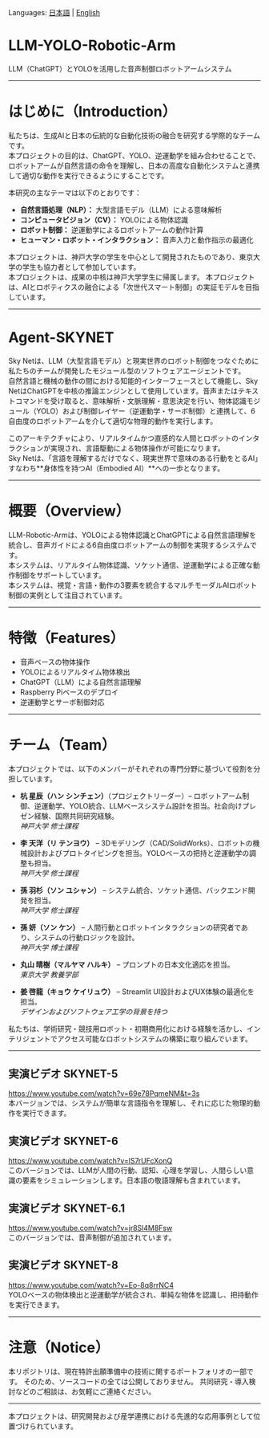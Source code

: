 Languages: [日本語](README_ja.md) | [English](README.md)

# LLM-YOLO-Robotic-Arm  
LLM（ChatGPT）とYOLOを活用した音声制御ロボットアームシステム

---

# はじめに（Introduction）  

私たちは、生成AIと日本の伝統的な自動化技術の融合を研究する学際的なチームです。  
本プロジェクトの目的は、ChatGPT、YOLO、逆運動学を組み合わせることで、ロボットアームが自然言語の命令を理解し、日本の高度な自動化システムと連携して適切な動作を実行できるようにすることです。  

本研究の主なテーマは以下のとおりです：  
- **自然言語処理（NLP）：** 大型言語モデル（LLM）による意味解析  
- **コンピュータビジョン（CV）：** YOLOによる物体認識  
- **ロボット制御：** 逆運動学によるロボットアームの動作計算  
- **ヒューマン・ロボット・インタラクション：** 音声入力と動作指示の最適化  

本プロジェクトは、神戸大学の学生を中心として開発されたものであり、東京大学の学生も協力者として参加しています。  
本プロジェクトは、成果の中核は神戸大学学生に帰属します。
本プロジェクトは、AIとロボティクスの融合による「次世代スマート制御」の実証モデルを目指しています。

---

# Agent-SKYNET  

Sky Netは、LLM（大型言語モデル）と現実世界のロボット制御をつなぐために私たちのチームが開発したモジュール型のソフトウェアエージェントです。  
自然言語と機械の動作の間における知能的インターフェースとして機能し、Sky NetはChatGPTを中核の推論エンジンとして使用しています。音声またはテキストコマンドを受け取ると、意味解析・文脈理解・意思決定を行い、物体認識モジュール（YOLO）および制御レイヤー（逆運動学・サーボ制御）と連携して、6自由度のロボットアームを介して適切な物理的動作を実行します。

このアーキテクチャにより、リアルタイムかつ直感的な人間とロボットのインタラクションが実現され、言語駆動による物体操作が可能になります。  
Sky Netは、「言語を理解するだけでなく、現実世界で意味のある行動をとるAI」すなわち**身体性を持つAI（Embodied AI）**への一歩となります。

---

# 概要（Overview）  

LLM-Robotic-Armは、YOLOによる物体認識とChatGPTによる自然言語理解を統合し、音声ガイドによる6自由度ロボットアームの制御を実現するシステムです。  
本システムは、リアルタイム物体認識、ソケット通信、逆運動学による正確な動作制御をサポートしています。  
本システムは、視覚・言語・動作の3要素を統合するマルチモーダルAIロボット制御の実例として注目されています。

---

# 特徴（Features）

- 音声ベースの物体操作  
- YOLOによるリアルタイム物体検出  
- ChatGPT（LLM）による自然言語理解  
- Raspberry Piベースのデプロイ  
- 逆運動学とサーボ制御対応  

---

# チーム（Team）

本プロジェクトでは、以下のメンバーがそれぞれの専門分野に基づいて役割を分担しています。

- **杭 星辰（ハン シンチェン）**（プロジェクトリーダー）– ロボットアーム制御、逆運動学、YOLO統合、LLMベースシステム設計を担当。社会向けプレゼン経験、国際共同研究経験。  
  *神戸大学 修士課程*

- **李 天洋（リ テンヨウ）** – 3Dモデリング（CAD/SolidWorks）、ロボットの機械設計およびプロトタイピングを担当。YOLOベースの把持と逆運動学の調整も担当。  
  *神戸大学 修士課程*

- **孫 羽杉（ソン ユシャン）** – システム統合、ソケット通信、バックエンド開発を担当。  
  *神戸大学 修士課程*

- **孫 妍（ソン ケン）** – 人間行動とロボットインタラクションの研究者であり、システムの行動ロジックを設計。  
  *神戸大学 博士課程*

- **丸山 晴樹（マルヤマ ハルキ）** – プロンプトの日本文化適応を担当。  
  *東京大学 教養学部*

- **姜 啓龍（キョウ ケイリュウ）** – Streamlit UI設計およびUX体験の最適化を担当。  
  *デザインおよびソフトウェア工学の背景を持つ*

私たちは、学術研究・競技用ロボット・初期商用化における経験を活かし、インテリジェントでアクセス可能なロボットシステムの構築に取り組んでいます。

---

## 実演ビデオ SKYNET-5  
https://www.youtube.com/watch?v=69e78PqmeNM&t=3s  
本バージョンでは、システムが簡単な言語指令を理解し、それに応じた物理的動作を実行できます。

## 実演ビデオ SKYNET-6  
https://www.youtube.com/watch?v=lS7rUFcXonQ  
このバージョンでは、LLMが人間の行動、認知、心理を学習し、人間らしい意識の要素をシミュレーションします。日本語の敬語理解も含まれています。

## 実演ビデオ SKYNET-6.1  
https://www.youtube.com/watch?v=jr8Sl4M8Fsw  
このバージョンでは、音声制御が追加されています。

## 実演ビデオ SKYNET-8  
https://www.youtube.com/watch?v=Eo-8q8rrNC4  
YOLOベースの物体検出と逆運動学が統合され、単純な物体を認識し、把持動作を実行できます。

---

# 注意（Notice）  
本リポジトリは、現在特許出願準備中の技術に関するポートフォリオの一部です。
そのため、ソースコードの全ては公開しておりません。
共同研究・導入検討などのご相談は、お気軽にご連絡ください。

---

本プロジェクトは、研究開発および産学連携における先進的な応用事例として位置づけられています。
